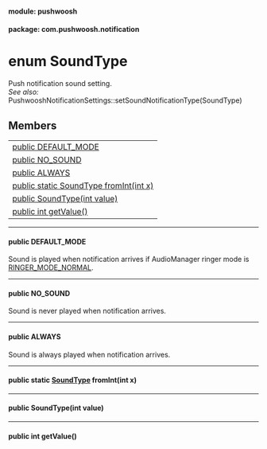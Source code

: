 
#### module: pushwoosh  

#### package: com.pushwoosh.notification  

# <a name="heading"></a>enum SoundType  
Push notification sound setting.<br/><em>See also:</em> PushwooshNotificationSettings::setSoundNotificationType(SoundType) 
## Members  

<table>
	<tr>
		<td><a href="#1ae722aa90a2f3cf07929198aed02a1ce1">public  DEFAULT_MODE</a></td>
	</tr>
	<tr>
		<td><a href="#1a92d0cdb9c6e07996523ee97633cc8727">public  NO_SOUND</a></td>
	</tr>
	<tr>
		<td><a href="#1a100f7c82bb1bae08e555bd0a108c661e">public  ALWAYS</a></td>
	</tr>
	<tr>
		<td><a href="#1ad0d65539ea70dde1df9e682587874436">public static SoundType fromInt(int x)</a></td>
	</tr>
	<tr>
		<td><a href="#1a0c184088a84ae6f6eb09c569dbc7714c">public  SoundType(int value)</a></td>
	</tr>
	<tr>
		<td><a href="#1a0fb0f276569c98f475f93a821b39b260">public int getValue()</a></td>
	</tr>
</table>


----------  
  

#### <a name="1ae722aa90a2f3cf07929198aed02a1ce1"></a>public  DEFAULT_MODE  
Sound is played when notification arrives if AudioManager ringer mode is <a href="https://developer.android.com/reference/android/media/AudioManager.html#RINGER_MODE_NORMAL">RINGER_MODE_NORMAL</a>. 

----------  
  

#### <a name="1a92d0cdb9c6e07996523ee97633cc8727"></a>public  NO_SOUND  
Sound is never played when notification arrives. 

----------  
  

#### <a name="1a100f7c82bb1bae08e555bd0a108c661e"></a>public  ALWAYS  
Sound is always played when notification arrives. 

----------  
  

#### <a name="1ad0d65539ea70dde1df9e682587874436"></a>public static <a href="#heading">SoundType</a> fromInt(int x)  


----------  
  

#### <a name="1a0c184088a84ae6f6eb09c569dbc7714c"></a>public  SoundType(int value)  


----------  
  

#### <a name="1a0fb0f276569c98f475f93a821b39b260"></a>public int getValue()  
